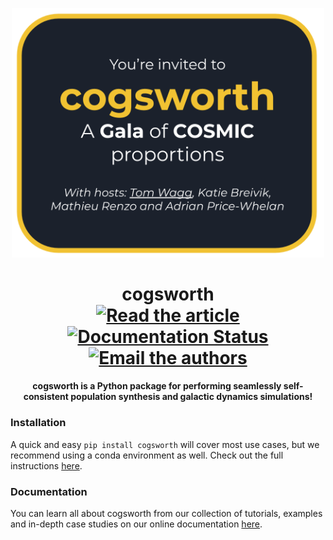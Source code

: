 <p align="center">  
  <img width=500 src="docs/_static/cogsworth_invite.png">
</p>
<h1 align='center'>
  cogsworth
  <br>
  <a href="https://raw.githubusercontent.com/TomWagg/cogsworth/paper/paper/ApJS/apjs_paper.pdf">
      <img src="https://img.shields.io/badge/read-paper-blue.svg?style=flat" alt="Read the article"/>
  </a>

  <a href='https://cogsworth.readthedocs.io/en/latest/?badge=latest'>
      <img src='https://readthedocs.org/projects/cogsworth/badge/?version=latest' alt='Documentation Status' />
  </a>
  <a href="mailto:tomjwagg@gmail.com">
      <img src="https://img.shields.io/badge/contact-authors-blueviolet.svg?style=flat" alt="Email the authors"/>
  </a>
</h1>
<h4 align="center">cogsworth is a Python package for performing seamlessly self-consistent population synthesis and galactic dynamics simulations!</h4>

### Installation
A quick and easy `pip install cogsworth` will cover most use cases, but we recommend using a conda environment as well. Check out the full instructions [here](https://cogsworth.readthedocs.io/en/latest/pages/install.html).

### Documentation
You can learn all about cogsworth from our collection of tutorials, examples and in-depth case studies on our online documentation [here](https://cogsworth.readthedocs.io/en/latest/index.html).
